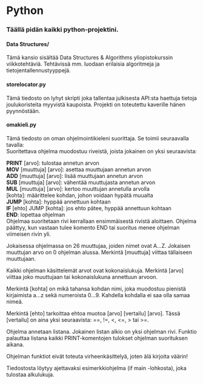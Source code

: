 # Python
### Täällä pidän kaikki python-projektini.

#### Data Structures/
Tämä kansio sisältää Data Structures & Algorithms yliopistokurssin viikkotehtäviä.
Tehtävissä mm. luodaan erilaisia algoritmeja ja tietojentallennustyyppejä.

#### storelocator.py<br>
Tämä tiedosto on lyhyt skripti joka tallentaa julkisesta API:sta haettuja tietoja joulukoristeita myyvistä kaupoista.
Projekti on toteutettu kaverille hänen pyynnöstään.

#### omakieli.py<br>
Tämä tiedosto on oman ohjelmointikieleni suorittaja. Se toimii seuraavalla tavalla:<br>
Suoritettava ohjelma muodostuu riveistä, joista jokainen on yksi seuraavista:

**PRINT** [arvo]: tulostaa annetun arvon<br>
**MOV** [muuttuja] [arvo]: asettaa muuttujaan annetun arvon<br>
**ADD** [muuttuja] [arvo]: lisää muuttujaan annetun arvon<br>
**SUB** [muuttuja] [arvo]: vähentää muuttujasta annetun arvon<br>
**MUL** [muuttuja] [arvo]: kertoo muuttujan annetulla arvolla<br>
[kohta]: määrittelee kohdan, johon voidaan hypätä muualta<br>
**JUMP** [kohta]: hyppää annettuun kohtaan<br>
**IF** [ehto] JUMP [kohta]: jos ehto pätee, hyppää annettuun kohtaan<br>
**END**: lopettaa ohjelman<br>
Ohjelmaa suoritetaan rivi kerrallaan ensimmäisestä rivistä aloittaen. Ohjelma päättyy, kun vastaan tulee komento END tai suoritus menee ohjelman viimeisen rivin yli.

Jokaisessa ohjelmassa on 26 muuttujaa, joiden nimet ovat A...Z. Jokaisen muuttujan arvo on 0 ohjelman alussa. Merkintä [muuttuja] viittaa tällaiseen muuttujaan.

Kaikki ohjelman käsittelemät arvot ovat kokonaislukuja. Merkintä [arvo] viittaa joko muuttujaan tai kokonaislukuna annettuun arvoon.

Merkintä [kohta] on mikä tahansa kohdan nimi, joka muodostuu pienistä kirjaimista a...z sekä numeroista 0...9. Kahdella kohdalla ei saa olla samaa nimeä.

Merkintä [ehto] tarkoittaa ehtoa muotoa [arvo] [vertailu] [arvo]. Tässä [vertailu] on aina yksi seuraavista: ==, !=, <, <=, > tai >=.

Ohjelma annetaan listana. Jokainen listan alkio on yksi ohjelman rivi. Funktio palauttaa listana kaikki PRINT-komentojen tulokset ohjelman suorituksen aikana.

Ohjelman funktiot eivät toteuta virheenkäsittelyä, joten älä kirjoita väärin!

Tiedostosta löytyy ajettavaksi esimerkkiohjelma (if main -lohkosta), joka tulostaa alkulukuja.
